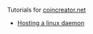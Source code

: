 Tutorials for [coincreator.net](http://coincreator.net)

*    [Hosting a linux daemon](https://github.com/coincreator/tutorials/tree/master/tutorials/LinuxDaemonHosting)

